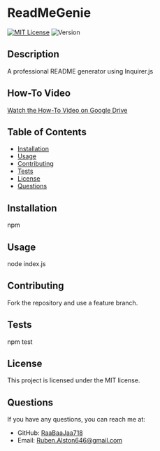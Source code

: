 # ReadMeGenie

[![MIT License](https://img.shields.io/badge/License-MIT-yellow.svg)](./LICENSE)
![Version](https://img.shields.io/badge/version-1.0.0-blue.svg)


## Description

A professional README generator using Inquirer.js

## How-To Video

[Watch the How-To Video on Google Drive](https://drive.google.com/file/d/1AwlFiG0iXX1m2-xs_sr2PaB5dPosDKyX/view)


## Table of Contents

- [Installation](#installation)
- [Usage](#usage)
- [Contributing](#contributing)
- [Tests](#tests)
- [License](#license)
- [Questions](#questions)

## Installation

npm

## Usage

node index.js

## Contributing

Fork the repository and use a feature branch.

## Tests

npm test

## License

This project is licensed under the MIT license.

## Questions

If you have any questions, you can reach me at:

- GitHub: [RaaBaaJaa718](https://github.com/RaaBaaJaa718)
- Email: Ruben.Alston646@gmail.com
